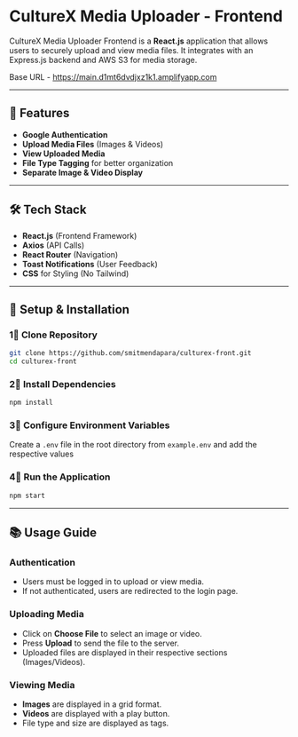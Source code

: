 # CultureX Media Uploader - Frontend

CultureX Media Uploader Frontend is a **React.js** application that allows users to securely upload and view media files. It integrates with an Express.js backend and AWS S3 for media storage.

Base URL - https://main.d1mt6dvdjxz1k1.amplifyapp.com

---

## 📌 Features
- **Google Authentication**
- **Upload Media Files** (Images & Videos)
- **View Uploaded Media**
- **File Type Tagging** for better organization
- **Separate Image & Video Display**

---

## 🛠 Tech Stack
- **React.js** (Frontend Framework)
- **Axios** (API Calls)
- **React Router** (Navigation)
- **Toast Notifications** (User Feedback)
- **CSS** for Styling (No Tailwind)

---

## 🚀 Setup & Installation

### 1⃣ Clone Repository
```sh
git clone https://github.com/smitmendapara/culturex-front.git
cd culturex-front
```

### 2⃣ Install Dependencies
```sh
npm install
```

### 3⃣ Configure Environment Variables
Create a `.env` file in the root directory from `example.env` and add the respective values

### 4⃣ Run the Application
```sh
npm start
```

---

## 📚 Usage Guide
### Authentication
- Users must be logged in to upload or view media.
- If not authenticated, users are redirected to the login page.

### Uploading Media
- Click on **Choose File** to select an image or video.
- Press **Upload** to send the file to the server.
- Uploaded files are displayed in their respective sections (Images/Videos).

### Viewing Media
- **Images** are displayed in a grid format.
- **Videos** are displayed with a play button.
- File type and size are displayed as tags.
